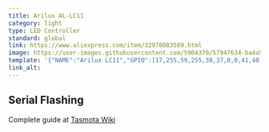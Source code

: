 ```yaml
---
title: Arilux AL-LC11
category: light
type: LED Controller
standard: global
link: https://www.aliexpress.com/item/32970883509.html
image: https://user-images.githubusercontent.com/5904370/57947634-ba4a9180-78df-11e9-83bc-635a6d7a92e2.png
template: '{"NAME":"Arilux LC11","GPIO":[17,255,59,255,38,37,0,0,41,40,39,147,0],"FLAG":0,"BASE":38}' 
link_alt: 
---
```

## Serial Flashing
Complete guide at [Tasmota Wiki](https://github.com/arendst/Tasmota/wiki/MagicHome-LED-strip-controller#magichome-with-esp8285)
